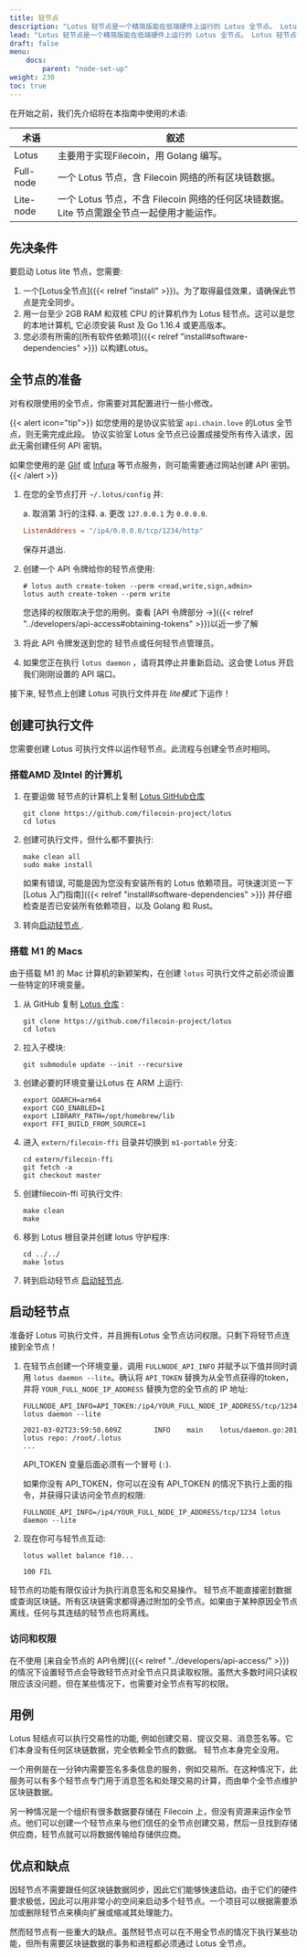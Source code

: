 ```yaml
---
title: 轻节点
description: "Lotus 轻节点是一个精简版能在低端硬件上运行的 Lotus 全节点。 Lotus 轻节点不包含任何区块链数据，只能执行信息签名和交易传输。但它们启动起来非常快，并且可以与其他 Lotus 轻节点并行处理事务。"
lead: "Lotus 轻节点是一个精简版能在低端硬件上运行的 Lotus 全节点。 Lotus 轻节点不包含任何区块链数据，只能执行信息签名和交易传输。但它们启动起来非常快，并且可以与其他 Lotus 轻节点并行处理事务。"
draft: false
menu:
    docs:
        parent: "node-set-up"
weight: 230
toc: true
---
```


在开始之前，我们先介绍将在本指南中使用的术语:

| 术语 | 叙述 |
| --- | --- |
| Lotus | 主要用于实现Filecoin，用 Golang 编写。 |
| Full-node | 一个 Lotus 节点，含 Filecoin 网络的所有区块链数据。 |
| Lite-node | 一个 Lotus 节点，不含 Filecoin 网络的任何区块链数据。 Lite 节点需跟全节点一起使用才能运作。|

## 先决条件

要启动 Lotus lite 节点，您需要:

1. 一个[Lotus全节点]({{< relref "install" >}})。为了取得最佳效果，请确保此节点是完全同步。
2. 用一台至少 2GB RAM 和双核 CPU 的计算机作为 Lotus 轻节点。这可以是您的本地计算机, 它必须安装 Rust 及 Go 1.16.4 或更高版本。
3. 您必须有所需的[所有软件依赖项]({{< relref "install#software-dependencies" >}}) 以构建Lotus。

## 全节点的准备

对有权限使用的全节点，你需要对其配置进行一些小修改。

{{< alert icon="tip">}}
如您使用的是协议实验室 `api.chain.love` 的Lotus 全节点，则无需完成此段。 协议实验室 Lotus 全节点已设置成接受所有传入请求，因此无需创建任何 API 密钥。

如果您使用的是 [Glif](https://www.glif.io/) 或 [Infura](https://infura.io/) 等节点服务，则可能需要通过网站创建 API 密钥。
{{< /alert >}}

1. 在您的全节点打开 `~/.lotus/config` 并:

    a. 取消第 3行的注释.
    a. 更改 `127.0.0.1` 为 `0.0.0.0`.

    ```toml
    ListenAddress = "/ip4/0.0.0.0/tcp/1234/http"
    ```

    保存并退出.

1. 创建一个 API 令牌给你的轻节点使用:

    ```shell
    # lotus auth create-token --perm <read,write,sign,admin>
    lotus auth create-token --perm write
    ```

    您选择的权限取决于您的用例。查看 [API 令牌部分 →]({{< relref "../developers/api-access#obtaining-tokens" >}})以近一步了解

1. 将此 API 令牌发送到您的 轻节点或任何轻节点管理员。
1. 如果您正在执行 `lotus daemon` ，请将其停止并重新启动。这会使 Lotus 开启我们刚刚设置的 API 端口。

接下来, 轻节点上创建 Lotus 可执行文件并在 _lite模式_ 下运作！

## 创建可执行文件

您需要创建 Lotus 可执行文件以运作轻节点。此流程与创建全节点时相同。

### 搭载AMD 及Intel 的计算机

1. 在要运做 轻节点的计算机上复制 [Lotus GitHub仓库](https://github.com/filecoin-project/lotus)

    ```shell
    git clone https://github.com/filecoin-project/lotus
    cd lotus
    ```

1. 创建可执行文件，但什么都不要执行:

    ```shell
    make clean all
    sudo make install
    ```

    如果有错误, 可能是因为您没有安装所有的 Lotus 依赖项目。可快速浏览一下 [Lotus 入门指南]({{< relref "install#software-dependencies" >}}) 并仔细检查是否已安装所有依赖项目，以及 Golang 和 Rust。

1. 转向[启动轻节点 ](#start-the-lite-node).

### 搭载 Ｍ1 的 Macs

由于搭载 M1 的 Mac 计算机的新颖架构，在创建 `lotus` 可执行文件之前必须设置一些特定的环境变量。

1. 从 GitHub 复制  [Lotus 仓库](https://github.com/filecoin-project/lotus) :

    ```shell
    git clone https://github.com/filecoin-project/lotus
    cd lotus
    ```

1. 拉入子模块:

    ```shell
    git submodule update --init --recursive
    ```

1. 创建必要的环境变量让Lotus 在 ARM 上运行:

    ```shell
    export GOARCH=arm64
    export CGO_ENABLED=1
    export LIBRARY_PATH=/opt/homebrew/lib
    export FFI_BUILD_FROM_SOURCE=1
    ```

1. 进入 `extern/filecoin-ffi` 目录并切换到 `m1-portable` 分支:

    ```shell
    cd extern/filecoin-ffi
    git fetch -a
    git checkout master
    ```

1. 创建filecoin-ffi 可执行文件:

    ```shell
    make clean
    make
    ```

1. 移到 Lotus 根目录并创建 lotus 守护程序:

    ```shell
    cd ../../
    make lotus
    ```

1. 转到启动轻节点 [启动轻节点](#start-the-lite-node).

## 启动轻节点

准备好 Lotus 可执行文件，并且拥有Lotus 全节点访问权限。只剩下将轻节点连接到全节点！

1. 在轻节点创建一个环境变量，调用 `FULLNODE_API_INFO` 并赋予以下值并同时调用 `lotus daemon --lite`。确认将 `API_TOKEN` 替换为从全节点获得的token，并将 `YOUR_FULL_NODE_IP_ADDRESS` 替换为您的全节点的 IP 地址:

    ```shell with-output
    FULLNODE_API_INFO=API_TOKEN:/ip4/YOUR_FULL_NODE_IP_ADDRESS/tcp/1234 lotus daemon --lite
    ```
    ```
    2021-03-02T23:59:50.609Z        INFO    main    lotus/daemon.go:201     lotus repo: /root/.lotus
    ...
    ```

    API_TOKEN 变量后面必须有一个冒号 (`:`).

    如果你没有 API_TOKEN，你可以在没有 API_TOKEN 的情况下执行上面的指令，并获得只读访问全节点的权限:

    ```shell
    FULLNODE_API_INFO=/ip4/YOUR_FULL_NODE_IP_ADDRESS/tcp/1234 lotus daemon --lite
    ```

1. 现在你可与轻节点互动:

    ```shell with-output
    lotus wallet balance f10...
    ```
    ```
    100 FIL
    ```

轻节点的功能有限仅设计为执行消息签名和交易操作。 轻节点不能直接密封数据或查询区块链。所有区块链需求都得通过附加的全节点。如果由于某种原因全节点离线，任何与其连结的轻节点也将离线。

### 访问和权限

在不使用 [来自全节点的 API令牌]({{< relref "../developers/api-access/" >}}) 的情况下设置轻节点会导致轻节点对全节点只具读取权限。虽然大多数时间只读权限应该没问题，但在某些情况下，也需要对全节点有写的权限。

## 用例

Lotus 轻结点可以执行交易性的功能, 例如创建交易、提议交易、消息签名等。它们本身没有任何区块链数据，完全依赖全节点的数据。 轻节点本身完全没用。

一个用例是在一分钟内需要签名多条信息的服务，例如交易所。在这种情况下，此服务可以有多个轻节点专门用于消息签名和处理交易的计算，而由单个全节点维护区块链数据。

另一种情况是一个组织有很多数据要存储在 Filecoin 上，但没有资源来运作全节点。他们可以创建一个轻节点来与他们信任的全节点创建交易，然后一旦找到存储供应商，轻节点就可以将数据传输给存储供应商。

## 优点和缺点

因轻节点不需要跟任何区块链数据同步，因此它们能够快速启动。由于它们的硬件要求极低，因此可以用非常小的空间来启动多个轻节点。一个项目可以根据需要添加或删除轻节点来横向扩展或缩减其处理能力。

然而轻节点有一些重大的缺点。虽然轻节点可以在不用全节点的情况下执行某些功能，但所有需要区块链数据的事务和进程都必须通过 Lotus 全节点。
